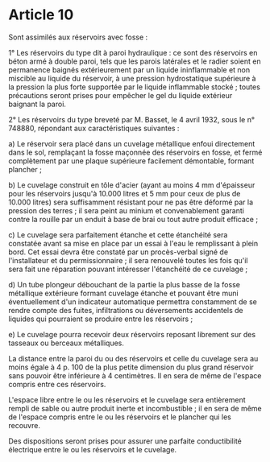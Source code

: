 # Article 10

Sont assimilés aux réservoirs avec fosse :

1° Les réservoirs du type dit à paroi hydraulique : ce sont des réservoirs en béton armé à double paroi, tels que les parois latérales et le radier soient en permanence baignés extérieurement par un liquide ininflammable et non miscible au liquide du réservoir, à une pression hydrostatique supérieure à la pression la plus forte supportée par le liquide inflammable stocké ; toutes précautions seront prises pour empêcher le gel du liquide extérieur baignant la paroi.

2° Les réservoirs du type breveté par M. Basset, le 4 avril 1932, sous le n° 748880, répondant aux caractéristiques suivantes :

a) Le réservoir sera placé dans un cuvelage métallique enfoui directement dans le sol, remplaçant la fosse maçonnée des réservoirs en fosse, et fermé complètement par une plaque supérieure facilement démontable, formant plancher ;

b) Le cuvelage construit en tôle d'acier (ayant au moins 4 mm d'épaisseur pour les réservoirs jusqu'à 10.000 litres et 5 mm pour ceux de plus de 10.000 litres) sera suffisamment résistant pour ne pas être déformé par la pression des terres ; il sera peint au minium et convenablement garanti contre la rouille par un enduit à base de brai ou tout autre produit efficace ;

c) Le cuvelage sera parfaitement étanche et cette étanchéité sera constatée avant sa mise en place par un essai à l'eau le remplissant à plein bord. Cet essai devra être constaté par un procès-verbal signé de l'installateur et du permissionnaire ; il sera renouvelé toutes les fois qu'il sera fait une réparation pouvant intéresser l'étanchéité de ce cuvelage ;

d) Un tube plongeur débouchant de la partie la plus basse de la fosse métallique extérieure formant cuvelage étanche et pouvant être muni éventuellement d'un indicateur automatique permettra constamment de se rendre compte des fuites, infiltrations ou déversements accidentels de liquides qui pourraient se produire entre les réservoirs ;

e) Le cuvelage pourra recevoir deux réservoirs reposant librement sur des tasseaux ou berceaux métalliques.

La distance entre la paroi du ou des réservoirs et celle du cuvelage sera au moins égale à 4 p. 100 de la plus petite dimension du plus grand réservoir sans pouvoir être inférieure à 4 centimètres. Il en sera de même de l'espace compris entre ces réservoirs.

L'espace libre entre le ou les réservoirs et le cuvelage sera entièrement rempli de sable ou autre produit inerte et incombustible ; il en sera de même de l'espace compris entre le ou les réservoirs et le plancher qui les recouvre.

Des dispositions seront prises pour assurer une parfaite conductibilité électrique entre le ou les réservoirs et le cuvelage.

